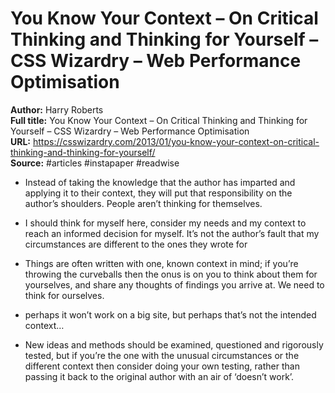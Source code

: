 # You Know Your Context – On Critical Thinking and Thinking for Yourself – CSS Wizardry – Web Performance Optimisation

**Author:** Harry Roberts  
**Full title:** You Know Your Context – On Critical Thinking and Thinking for Yourself – CSS Wizardry – Web Performance Optimisation  
**URL:** https://csswizardry.com/2013/01/you-know-your-context-on-critical-thinking-and-thinking-for-yourself/  
**Source:** #articles #instapaper #readwise

- Instead of taking the knowledge that the author has imparted and applying it to their context, they will put that responsibility on the author’s shoulders. People aren’t thinking for themselves. 
   
- I should think for myself here, consider my needs and my context to reach an informed decision for myself. It’s not the author’s fault that my circumstances are different to the ones they wrote for 
   
- Things are often written with one, known context in mind; if you’re throwing the curveballs then the onus is on you to think about them for yourselves, and share any thoughts of findings you arrive at. We need to think for ourselves. 
   
- perhaps it won’t work on a big site, but perhaps that’s not the intended context… 
   
- New ideas and methods should be examined, questioned and rigorously tested, but if you’re the one with the unusual circumstances or the different context then consider doing your own testing, rather than passing it back to the original author with an air of ‘doesn’t work’. 
   
